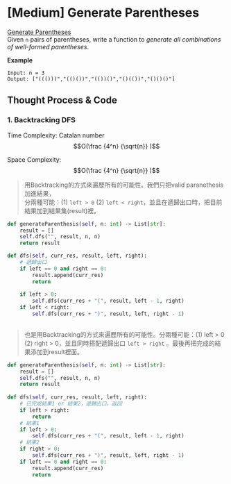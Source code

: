 # \[Medium\] Generate Parentheses

[Generate Parentheses](https://leetcode.com/problems/generate-parentheses/)  
Given `n` pairs of parentheses, write a function to _generate all combinations of well-formed parentheses_.  
  
**Example**

```text
Input: n = 3
Output: ["((()))","(()())","(())()","()(())","()()()"]
```

## Thought Process & Code

### 1. Backtracking DFS

Time Complexity: Catalan number $$O(\frac {4^n} {\sqrt{n}} )$$ 

Space Complexity: $$O(\frac {4^n} {\sqrt{n}} )$$ 

> 用Backtracking的方式來遍歷所有的可能性。我們只把valid paranethesis加進結果，  
> 分兩種可能：\(1\) `left > 0` \(2\) `left < right`，並且在遞歸出口時，把目前結果加到結果集\(result\)裡。

```python
def generateParenthesis(self, n: int) -> List[str]:
    result = []
    self.dfs("", result, n, n)
    return result

def dfs(self, curr_res, result, left, right):
    # 遞歸出口
    if left == 0 and right == 0:
        result.append(curr_res)
        return 
    
    if left > 0:
        self.dfs(curr_res + "(", result, left - 1, right)
    if left < right:
        self.dfs(curr_res + ")", result, left, right - 1)
    
```

> 也是用Backtracking的方式來遍歷所有的可能性。分兩種可能：\(1\) left &gt; 0 \(2\) right &gt; 0，並且同時搭配遞歸出口 `left > right` 。最後再把完成的結果添加到result裡面。

```python
def generateParenthesis(self, n: int) -> List[str]:
    result = []
    self.dfs("", result, n, n)
    return result
    
def dfs(self, curr_res, result, left, right):
    # 已完成結果1 or 結果2，遞歸出口，返回
    if left > right:
        return
    # 結果1
    if left > 0:
        self.dfs(curr_res + "(", result, left - 1, right)
    # 結果2
    if right > 0:
        self.dfs(curr_res + ")", result, left, right - 1)
    if left == 0 and right == 0:
        result.append(curr_res)
        return

```


